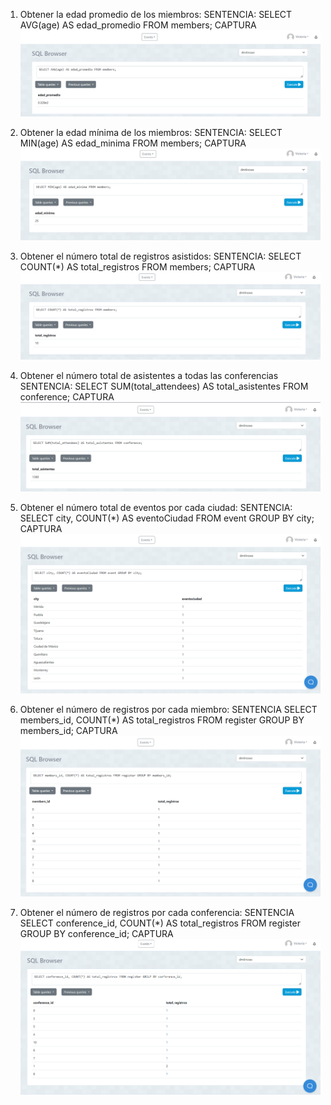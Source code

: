 1. Obtener la edad promedio de los miembros:
SENTENCIA: SELECT AVG(age) AS edad_promedio FROM members;
CAPTURA 
![cap1](/capturas2/cap1.png)


2. Obtener la edad mínima de los miembros:
SENTENCIA: SELECT MIN(age) AS edad_minima FROM members;
CAPTURA 
![cap1](/capturas2/cap2.png)


3. Obtener el número total de registros asistidos:
SENTENCIA: SELECT COUNT(*) AS total_registros FROM members;
CAPTURA 
![cap1](/capturas2/cap3.png)


4. Obtener el número total de asistentes a todas las conferencias
SENTENCIA: SELECT SUM(total_attendees) AS total_asistentes FROM conference;
CAPTURA 
![cap1](/capturas2/cap4.png)


5. Obtener el número total de eventos por cada ciudad:
SENTENCIA: SELECT city, COUNT(*) AS eventoCiudad FROM event GROUP BY city;
CAPTURA 
![cap1](/capturas2/cap5.png)


6. Obtener el número de registros por cada miembro:
SENTENCIA SELECT members_id, COUNT(*) AS total_registros FROM register GROUP BY members_id;
CAPTURA 
![cap1](/capturas2/cap6.png)



7. Obtener el número de registros por cada conferencia:
SENTENCIA SELECT conference_id, COUNT(*) AS total_registros FROM register GROUP BY conference_id;
CAPTURA 
![cap1](/capturas2/cap7.png)

